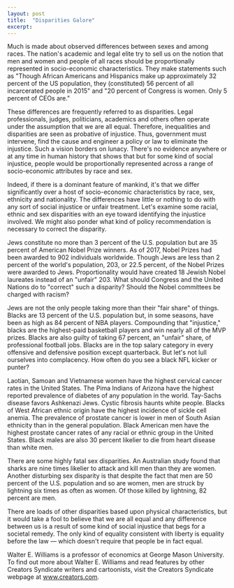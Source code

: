 ```yaml
---
layout: post
title:  "Disparities Galore"
excerpt:
---
```




Much is made about observed differences between sexes and among races. The nation's academic and legal elite try to sell us on the notion that men and women and people of all races should be proportionally represented in socio-economic characteristics. They make statements such as "Though African Americans and Hispanics make up approximately 32 percent of the US population, they (constituted) 56 percent of all incarcerated people in 2015" and "20 percent of Congress is women. Only 5 percent of CEOs are."

These differences are frequently referred to as disparities. Legal professionals, judges, politicians, academics and others often operate under the assumption that we are all equal. Therefore, inequalities and disparities are seen as probative of injustice. Thus, government must intervene, find the cause and engineer a policy or law to eliminate the injustice. Such a vision borders on lunacy. There's no evidence anywhere or at any time in human history that shows that but for some kind of social injustice, people would be proportionally represented across a range of socio-economic attributes by race and sex.

Indeed, if there is a dominant feature of mankind, it's that we differ significantly over a host of socio-economic characteristics by race, sex, ethnicity and nationality. The differences have little or nothing to do with any sort of social injustice or unfair treatment. Let's examine some racial, ethnic and sex disparities with an eye toward identifying the injustice involved. We might also ponder what kind of policy recommendation is necessary to correct the disparity.

Jews constitute no more than 3 percent of the U.S. population but are 35 percent of American Nobel Prize winners. As of 2017, Nobel Prizes had been awarded to 902 individuals worldwide. Though Jews are less than 2 percent of the world's population, 203, or 22.5 percent, of the Nobel Prizes were awarded to Jews. Proportionality would have created 18 Jewish Nobel laureates instead of an "unfair" 203. What should Congress and the United Nations do to "correct" such a disparity? Should the Nobel committees be charged with racism?

Jews are not the only people taking more than their "fair share" of things. Blacks are 13 percent of the U.S. population but, in some seasons, have been as high as 84 percent of NBA players. Compounding that "injustice," blacks are the highest-paid basketball players and win nearly all of the MVP prizes. Blacks are also guilty of taking 67 percent, an "unfair" share, of professional football jobs. Blacks are in the top salary category in every offensive and defensive position except quarterback. But let's not lull ourselves into complacency. How often do you see a black NFL kicker or punter?

Laotian, Samoan and Vietnamese women have the highest cervical cancer rates in the United States. The Pima Indians of Arizona have the highest reported prevalence of diabetes of any population in the world. Tay-Sachs disease favors Ashkenazi Jews. Cystic fibrosis haunts white people. Blacks of West African ethnic origin have the highest incidence of sickle cell anemia. The prevalence of prostate cancer is lower in men of South Asian ethnicity than in the general population. Black American men have the highest prostate cancer rates of any racial or ethnic group in the United States. Black males are also 30 percent likelier to die from heart disease than white men.

There are some highly fatal sex disparities. An Australian study found that sharks are nine times likelier to attack and kill men than they are women. Another disturbing sex disparity is that despite the fact that men are 50 percent of the U.S. population and so are women, men are struck by lightning six times as often as women. Of those killed by lightning, 82 percent are men.

There are loads of other disparities based upon physical characteristics, but it would take a fool to believe that we are all equal and any difference between us is a result of some kind of social injustice that begs for a societal remedy. The only kind of equality consistent with liberty is equality before the law — which doesn't require that people be in fact equal.

Walter E. Williams is a professor of economics at George Mason University. To find out more about Walter E. Williams and read features by other Creators Syndicate writers and cartoonists, visit the Creators Syndicate webpage at www.creators.com.
